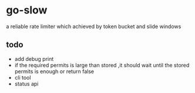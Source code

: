 # go-slow
a reliable rate limiter which achieved by token bucket and slide windows

## todo
* add debug print
* if the required permits is large than stored ,it should wait until the stored permits is enough or return false 
* cli tool
* status api